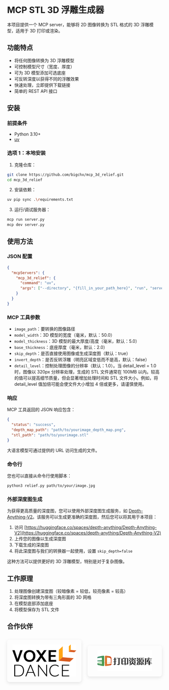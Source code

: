 # MCP STL 3D 浮雕生成器

本项目提供一个 MCP server，能够将 2D 图像转换为 STL 格式的 3D 浮雕模型，适用于 3D 打印或渲染。

## 功能特点

- 将任何图像转换为 3D 浮雕模型
- 可控制模型尺寸（宽度、厚度）
- 可为 3D 模型添加可选底座
- 可反转深度以获得不同的浮雕效果
- 快速处理，立即提供下载链接
- 简单的 REST API 接口

## 安装

### 前提条件

- Python 3.10+
- [uv](https://docs.astral.sh/uv/#installation)

### 选项 1：本地安装

1. 克隆仓库：

```bash
git clone https://github.com/bigchx/mcp_3d_relief.git
cd mcp_3d_relief
```

2. 安装依赖：

```bash
uv pip sync .\requirements.txt
```

3. 运行/调试服务器：

```bash
mcp run server.py
mcp dev server.py
```

## 使用方法

### JSON 配置

```json
{
  "mcpServers": {
    "mcp_3d_relief": {
      "command": "uv",
      "args": ["--directory", "{fill_in_your_path_here}", "run", "server.py"]
    }
  }
}
```

### MCP 工具参数

- `image_path`：要转换的图像路径
- `model_width`：3D 模型的宽度（毫米，默认：50.0）
- `model_thickness`：3D 模型的最大厚度/高度（毫米，默认：5.0）
- `base_thickness`：底座厚度（毫米，默认：2.0）
- `skip_depth`：是否直接使用图像或生成深度图（默认：true）
- `invert_depth`：是否反转浮雕（明亮区域变低而不是高，默认：false）
- `detail_level`：控制处理图像的分辨率（默认：1.0）。当 detail_level = 1.0 时，图像以 320px 分辨率处理，生成的 STL 文件通常在 100MB 以内。较高的值可以提高细节质量，但会显著增加处理时间和 STL 文件大小。例如，将 detail_level 值加倍可能会使文件大小增加 4 倍或更多，请谨慎使用。

### 响应

MCP 工具返回的 JSON 响应包含：

```json
{
  "status": "success",
  "depth_map_path": "path/to/yourimage_depth_map.png",
  "stl_path": "path/to/yourimage.stl"
}
```

大语言模型可通过提供的 URL 访问生成的文件。

### 命令行

您也可以直接从命令行使用脚本：

```bash
python3 relief.py path/to/your/image.jpg
```

### 外部深度图生成

为获得更高质量的深度图，您可以使用外部深度图生成服务，如 [Depth-Anything-V2](https://huggingface.co/spaces/depth-anything/Depth-Anything-V2)。该服务可以生成更准确的深度图，然后您可以将其用于本项目：

1. 访问 [https://huggingface.co/spaces/depth-anything/Depth-Anything-V2](https://huggingface.co/spaces/depth-anything/Depth-Anything-V2)
2. 上传您的图像以生成深度图
3. 下载生成的深度图
4. 将此深度图与我们的转换器一起使用，设置 `skip_depth=false`

这种方法可以提供更好的 3D 浮雕模型，特别是对于复杂图像。

## 工作原理

1. 处理图像创建深度图（较暗像素 = 较低，较亮像素 = 较高）
2. 将深度图转换为带有三角形面的 3D 网格
3. 在模型底部添加底座
4. 将模型保存为 STL 文件

## 合作伙伴

<div style="display: flex; justify-content: center; align-items: center; gap: 20px; margin: 30px 0;">
  <div style="flex: 1; text-align: center; padding: 15px; border-radius: 8px; box-shadow: 0 4px 12px rgba(0,0,0,0.1); transition: all 0.2s ease-in-out; max-width: 300px; hover:transform: translateY(-5px); hover:box-shadow: 0 6px 16px rgba(0,0,0,0.15);">
    <a href="https://www.voxeldance.com/" style="display: block; height: 100%;">
      <img src="images/voxeldance.png" alt="voxeldance" style="max-width: 100%; height: auto; object-fit: contain; transition: opacity 0.2s ease-in-out;">
    </a>
  </div>
  <div style="flex: 1; text-align: center; padding: 15px; border-radius: 8px; box-shadow: 0 4px 12px rgba(0,0,0,0.1); transition: all 0.2s ease-in-out; max-width: 300px; hover:transform: translateY(-5px); hover:box-shadow: 0 6px 16px rgba(0,0,0,0.15);">
    <a href="https://www.3dzyk.cn/" style="display: block; height: 100%;">
      <img src="images/3dzyk.png" alt="3dzyk" style="max-width: 100%; height: auto; object-fit: contain; transition: opacity 0.2s ease-in-out;">
    </a>
  </div>
</div>
